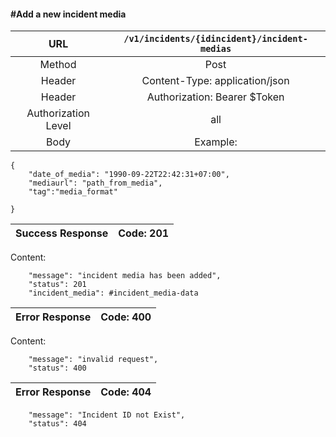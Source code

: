 #### #Add a new incident media

|URL | `/v1/incidents/{idincident}/incident-medias`  |
|:-:|:-:|
|  Method  |Post|
|  Header  |Content-Type: application/json|
|  Header  | Authorization: Bearer $Token|
|  Authorization Level | all |
|  Body  |Example:
    {
        "date_of_media": "1990-09-22T22:42:31+07:00",
        "mediaurl": "path_from_media",
        "tag":"media_format"

    }

| Success Response | Code: 201  |
|:-:|:-:|

Content:

        "message": "incident media has been added",
        "status": 201
        "incident_media": #incident_media-data

| Error Response | Code: 400  |
|:-:|:-:|

Content:

        "message": "invalid request",
        "status": 400

| Error Response | Code: 404  |
|:-:|:-:|

        "message": "Incident ID not Exist",
        "status": 404
